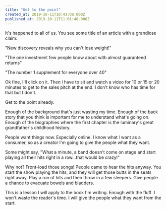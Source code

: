 ```yaml
---
title: "Get to the point"
created_at: 2019-10-11T10:43:08.000Z
published_at: 2019-10-11T11:01:48.000Z
---
```

It's happened to all of us. You see some title of an article with a grandiose claim:

"New discovery reveals why you can't lose weight!"

"The one investment few people know about with almost guaranteed returns"

"The number 1 supplement for everyone over 40"

Ok fine, I'll click on it. Then I have to sit and watch a video for 10 or 15 or 20 minutes to get to the sales pitch at the end. I don't know who has time for that but I don't. 

Get to the point already. 

Enough of the background that's just wasting my time. Enough of the back story that you think is important for me to understand what's going on. Enough of the biographies where the first chapter is the luminary's great grandfather's childhood history. 

People want things now. Especially online. I know what I want as a consumer, so as a creator I'm going to give the people what they want. 

Some might say, "What a minute, a band doesn't come on stage and start playing all their hits right in a row...that would be crazy!" 

Why not? Front-load those songs! People came to hear the hits anyway. You start the show playing the hits, and they will get those butts in the seats right away. Play a run of hits and then throw in a few sleepers. Give people a chance to evacuate bowels and bladders. 

This is a lesson I will apply to the book I'm writing. Enough with the fluff. I won't waste the reader's time. I will give the people what they want from the start.
